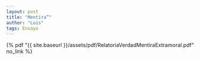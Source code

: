 ```yaml
---
layout: post
title: "Mentira”"
author: "Luis"
tags: Ensayo
---
```

{% pdf "{{ site.baseurl }}/assets/pdf/RelatoriaVerdadMentiraExtramoral.pdf" no_link %}
